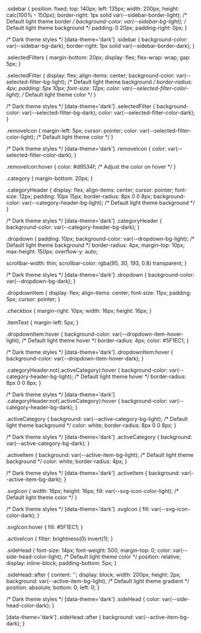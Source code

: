 .sidebar {
  position: fixed;
  top: 140px;
  left: 135px;
  width: 200px;
  height: calc(100% - 150px);
  border-right: 1px solid var(--sidebar-border-light); /* Default light theme border */
  background-color: var(--sidebar-bg-light); /* Default light theme background */
  padding: 0 20px;
  padding-right: 0px;
}

/* Dark theme styles */
[data-theme='dark'] .sidebar {
  background-color: var(--sidebar-bg-dark);
  border-right: 1px solid var(--sidebar-border-dark);
}

.selectedFilters {
  margin-bottom: 20px;
  display: flex;
  flex-wrap: wrap;
  gap: 5px;
}

.selectedFilter {
  display: flex;
  align-items: center;
  background-color: var(--selected-filter-bg-light); /* Default light theme background */
  border-radius: 4px;
  padding: 5px 10px;
  font-size: 12px;
  color: var(--selected-filter-color-light); /* Default light theme color */
}

/* Dark theme styles */
[data-theme='dark'] .selectedFilter {
  background-color: var(--selected-filter-bg-dark);
  color: var(--selected-filter-color-dark);
}

.removeIcon {
  margin-left: 5px;
  cursor: pointer;
  color: var(--selected-filter-color-light); /* Default light theme color */
}

/* Dark theme styles */
[data-theme='dark'] .removeIcon {
  color: var(--selected-filter-color-dark);
}

.removeIcon:hover {
  color: #d9534f; /* Adjust the color on hover */
}

.category {
  margin-bottom: 20px;
}

.categoryHeader {
  display: flex;
  align-items: center;
  cursor: pointer;
  font-size: 12px;
  padding: 10px 15px;
  border-radius: 8px 0 0 8px;
  background-color: var(--category-header-bg-light); /* Default light theme background */
}

/* Dark theme styles */
[data-theme='dark'] .categoryHeader {
  background-color: var(--category-header-bg-dark);
}

.dropdown {
  padding: 10px;
  background-color: var(--dropdown-bg-light); /* Default light theme background */
  border-radius: 4px;
  margin-top: 10px;
  max-height: 150px;
  overflow-y: auto;
  
  scrollbar-width: thin;
  scrollbar-color: rgba(95, 30, 193, 0.8) transparent;
}

/* Dark theme styles */
[data-theme='dark'] .dropdown {
  background-color: var(--dropdown-bg-dark);
}

.dropdownItem {
  display: flex;
  align-items: center;
  font-size: 11px;
  padding: 5px;
  cursor: pointer;
}

.checkbox {
  margin-right: 10px;
  width: 16px;
  height: 16px;
}

.itemText {
  margin-left: 5px;
}

.dropdownItem:hover {
  background-color: var(--dropdown-item-hover-light); /* Default light theme hover */
  border-radius: 4px;
  color: #5F1EC1;
}

/* Dark theme styles */
[data-theme='dark'] .dropdownItem:hover {
  background-color: var(--dropdown-item-hover-dark);
}

.categoryHeader:not(.activeCategory):hover {
  background-color: var(--category-header-bg-light); /* Default light theme hover */
  border-radius: 8px 0 0 8px;
}

/* Dark theme styles */
[data-theme='dark'] .categoryHeader:not(.activeCategory):hover {
  background-color: var(--category-header-bg-dark);
}

.activeCategory {
  background: var(--active-category-bg-light); /* Default light theme background */
  color: white;
  border-radius: 8px 0 0 8px;
}

/* Dark theme styles */
[data-theme='dark'] .activeCategory {
  background: var(--active-category-bg-dark);
}

.activeItem {
  background: var(--active-item-bg-light); /* Default light theme background */
  color: white;
  border-radius: 4px;
}

/* Dark theme styles */
[data-theme='dark'] .activeItem {
  background: var(--active-item-bg-dark);
}

.svgIcon {
  width: 16px;
  height: 16px;
  fill: var(--svg-icon-color-light); /* Default light theme color */
}

/* Dark theme styles */
[data-theme='dark'] .svgIcon {
  fill: var(--svg-icon-color-dark);
}

.svgIcon:hover {
  fill: #5F1EC1;
}

.activeIcon {
  filter: brightness(0) invert(1);
}

.sideHead {
  font-size: 14px;
  font-weight: 500;
  margin-top: 0;
  color: var(--side-head-color-light); /* Default light theme color */
  position: relative;
  display: inline-block;
  padding-bottom: 5px;
}

.sideHead::after {
  content: '';
  display: block;
  width: 200px;
  height: 2px;
  background: var(--active-item-bg-light); /* Default light theme gradient */
  position: absolute;
  bottom: 0;
  left: 0;
}

/* Dark theme styles */
[data-theme='dark'] .sideHead {
  color: var(--side-head-color-dark);
}

[data-theme='dark'] .sideHead::after {
  background: var(--active-item-bg-dark);
}
